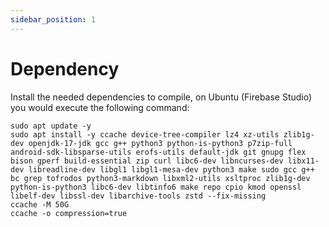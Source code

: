```yaml
---
sidebar_position: 1
---
```

# Dependency

Install the needed dependencies to compile, on Ubuntu (Firebase Studio) you would execute the following command:

```
sudo apt update -y
sudo apt install -y ccache device-tree-compiler lz4 xz-utils zlib1g-dev openjdk-17-jdk gcc g++ python3 python-is-python3 p7zip-full android-sdk-libsparse-utils erofs-utils default-jdk git gnupg flex bison gperf build-essential zip curl libc6-dev libncurses-dev libx11-dev libreadline-dev libgl1 libgl1-mesa-dev python3 make sudo gcc g++ bc grep tofrodos python3-markdown libxml2-utils xsltproc zlib1g-dev python-is-python3 libc6-dev libtinfo6 make repo cpio kmod openssl libelf-dev libssl-dev libarchive-tools zstd --fix-missing
ccache -M 50G
ccache -o compression=true
```
